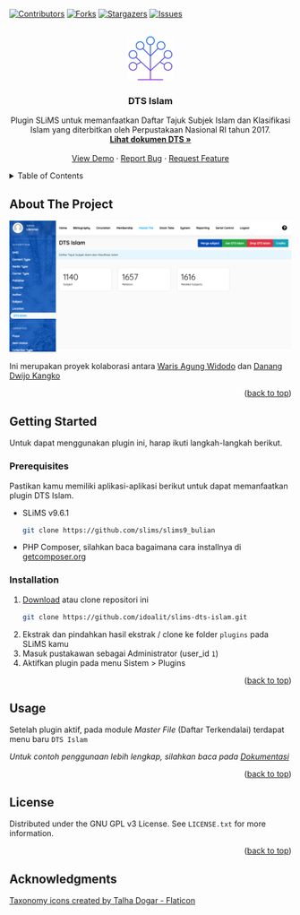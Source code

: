 <a name="readme-top"></a>


[![Contributors][contributors-shield]][contributors-url]
[![Forks][forks-shield]][forks-url]
[![Stargazers][stars-shield]][stars-url]
[![Issues][issues-shield]][issues-url]


<br />
<div align="center">
  <a href="https://github.com/idoalit/slims-dts-islam">
    <img src="assets/taxonomy.png" alt="Logo" width="80" height="80">
  </a>

<h3 align="center">DTS Islam</h3>

  <p align="center">
    Plugin SLiMS untuk memanfaatkan Daftar Tajuk Subjek Islam dan Klasifikasi Islam yang diterbitkan oleh Perpustakaan Nasional RI tahun 2017.
    <br />
    <a href="assets/Daftar-Tajuk-Subjek-Islam-dan-Klasifikasi-Islam.pdf"><strong>Lihat dokumen DTS »</strong></a>
    <br />
    <br />
    <a href="https://github.com/idoalit/slims-dts-islam">View Demo</a>
    ·
    <a href="https://github.com/idoalit/slims-dts-islam/issues">Report Bug</a>
    ·
    <a href="https://github.com/idoalit/slims-dts-islam/issues">Request Feature</a>
  </p>
</div>



<!-- TABLE OF CONTENTS -->
<details>
  <summary>Table of Contents</summary>
  <ol>
    <li>
      <a href="#about-the-project">About The Project</a>
      <ul>
        <li><a href="#built-with">Built With</a></li>
      </ul>
    </li>
    <li>
      <a href="#getting-started">Getting Started</a>
      <ul>
        <li><a href="#prerequisites">Prerequisites</a></li>
        <li><a href="#installation">Installation</a></li>
      </ul>
    </li>
    <li><a href="#usage">Usage</a></li>
    <li><a href="#license">License</a></li>
  </ol>
</details>



<!-- ABOUT THE PROJECT -->
## About The Project

[![DTS Islam Screen Shot][product-screenshot]](https://github.com/idoalit/slims-dts-islam)

Ini merupakan proyek kolaborasi antara [Waris Agung Widodo](https://github.com/idoalit) dan [Danang Dwijo Kangko](https://scholar.google.com/citations?user=hoMWar4AAAAJ&hl=id)

<p align="right">(<a href="#readme-top">back to top</a>)</p>

<!-- GETTING STARTED -->
## Getting Started

Untuk dapat menggunakan plugin ini, harap ikuti langkah-langkah berikut.

### Prerequisites

Pastikan kamu memiliki aplikasi-aplikasi berikut untuk dapat memanfaatkan plugin DTS Islam.

* SLiMS v9.6.1
  ```sh
  git clone https://github.com/slims/slims9_bulian
  ```

* PHP Composer, silahkan baca bagaimana cara installnya di [getcomposer.org](https://getcomposer.org/)


### Installation

1. [Download](https://github.com/idoalit/slims-dts-islam/archive/refs/heads/main.zip) atau clone repositori ini
   ```sh
   git clone https://github.com/idoalit/slims-dts-islam.git
   ```
2. Ekstrak dan pindahkan hasil ekstrak / clone ke folder `plugins` pada SLiMS kamu
3. Masuk pustakawan sebagai Administrator (user_id `1`)
4. Aktifkan plugin pada menu Sistem > Plugins

<p align="right">(<a href="#readme-top">back to top</a>)</p>



## Usage

Setelah plugin aktif, pada module _Master File_ (Daftar Terkendalai) terdapat menu baru `DTS Islam`

_Untuk contoh penggunaan lebih lengkap, silahkan baca pada [Dokumentasi](https://github.com/idoalit/slims-dts-islam/wiki)_

<p align="right">(<a href="#readme-top">back to top</a>)</p>


<!-- LICENSE -->
## License

Distributed under the GNU GPL v3 License. See `LICENSE.txt` for more information.

<p align="right">(<a href="#readme-top">back to top</a>)</p>

<!-- ACKNOWLEDGMENTS -->
## Acknowledgments

[Taxonomy icons created by Talha Dogar - Flaticon](https://www.flaticon.com/free-icons/taxonomy)


<!-- MARKDOWN LINKS & IMAGES -->
[contributors-shield]: https://img.shields.io/github/contributors/idoalit/slims-dts-islam.svg?style=for-the-badge
[contributors-url]: https://github.com/idoalit/slims-dts-islam/graphs/contributors
[forks-shield]: https://img.shields.io/github/forks/idoalit/slims-dts-islam.svg?style=for-the-badge
[forks-url]: https://github.com/idoalit/slims-dts-islam/network/members
[stars-shield]: https://img.shields.io/github/stars/idoalit/slims-dts-islam.svg?style=for-the-badge
[stars-url]: https://github.com/idoalit/slims-dts-islam/stargazers
[issues-shield]: https://img.shields.io/github/issues/idoalit/slims-dts-islam.svg?style=for-the-badge
[issues-url]: https://github.com/idoalit/slims-dts-islam/issues
[license-shield]: https://img.shields.io/github/license/idoalit/slims-dts-islam.svg?style=for-the-badge
[license-url]: https://github.com/idoalit/slims-dts-islam/blob/master/LICENSE.txt
[product-screenshot]: assets/screenshot.png